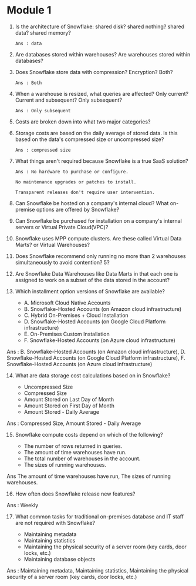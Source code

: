 # Module 1

1.  Is the architecture of Snowflake: shared disk? shared nothing? shared data? shared
    memory?

        Ans : data

2.  Are databases stored within warehouses? Are warehouses stored within databases?

3.  Does Snowflake store data with compression? Encryption? Both?

        Ans : Both

4.  When a warehouse is resized, what queries are affected? Only current? Current and
    subsequent? Only subsequent?

        Ans : Only subsequent

5.  Costs are broken down into what two major categories?

6.  Storage costs are based on the daily average of stored data. Is this based on the data's compressed size or uncompressed size?

        Ans : compressed size

7.  What things aren't required because Snowflake is a true SaaS solution?

        Ans : No hardware to purchase or configure.

        No maintenance upgrades or patches to install.

        Transparent releases don't require user intervention.

8.  Can Snowflake be hosted on a company's internal cloud? What on-premise options are offered by Snowflake?

9.  Can Snowflake be purchased for installation on a company's internal servers or Virtual Private Cloud(VPC)?

10. Snowflake uses MPP compute clusters. Are these called Virtual Data Marts? or Virtual Warehouses?

11. Does Snowflake recommend only running no more than 2 warehouses simultaneously to avoid contention? 5?

12. Are Snowflake Data Warehouses like Data Marts in that each one is assigned to work on a subset of the data stored in the account?

13. Which installment option versions of Snowflake are available?

    - A. Microsoft Cloud Native Accounts
    - B. Snowflake-Hosted Accounts (on Amazon cloud infrastructure)
    - C. Hybrid On-Premises + Cloud Installation
    - D. Snowflake-Hosted Accounts (on Google Cloud Platform infrastructure)
    - E. On-Premises Custom Installation
    - F. Snowflake-Hosted Accounts (on Azure cloud infrastructure)

Ans : B. Snowflake-Hosted Accounts (on Amazon cloud infrastructure), D. Snowflake-Hosted Accounts (on Google Cloud Platform infrastructure), F. Snowflake-Hosted Accounts (on Azure cloud infrastructure)

14. What are data storage cost calculations based on in Snowflake?

    - Uncompressed Size
    - Compressed Size
    - Amount Stored on Last Day of Month
    - Amount Stored on First Day of Month
    - Amount Stored - Daily Average

Ans : Compressed Size, Amount Stored - Daily Average

15. Snowflake compute costs depend on which of the following?

    - The number of rows returned in queries.
    - The amount of time warehouses have run.
    - The total number of warehouses in the account.
    - The sizes of running warehouses.

Ans The amount of time warehouses have run, The sizes of running warehouses.

16. How often does Snowflake release new features?

Ans : Weekly

17. What common tasks for traditional on-premises database and IT staff are not required with Snowflake?

    - Maintaining metadata
    - Maintaining statistics
    - Maintaining the physical security of a server room (key cards, door locks, etc.)
    - Maintaining database objects

Ans : Maintaining metadata, Maintaining statistics, Maintaining the physical security of a server room (key cards, door locks, etc.)
